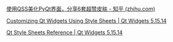 [使用QSS美化PyQt界面，分享6套超赞皮肤 - 知乎 (zhihu.com)](https://zhuanlan.zhihu.com/p/390192953)

[Customizing Qt Widgets Using Style Sheets | Qt Widgets 5.15.14](https://doc.qt.io/qt-5/stylesheet-customizing.html)

[Qt Style Sheets Reference | Qt Widgets 5.15.14](https://doc.qt.io/qt-5/stylesheet-reference.html)